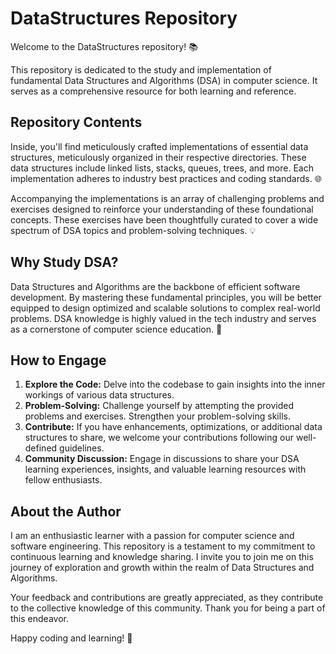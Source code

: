 # DataStructures Repository

Welcome to the DataStructures repository! 📚

This repository is dedicated to the study and implementation of fundamental Data Structures and Algorithms (DSA) in computer science. It serves as a comprehensive resource for both learning and reference.

## Repository Contents

Inside, you'll find meticulously crafted implementations of essential data structures, meticulously organized in their respective directories. These data structures include linked lists, stacks, queues, trees, and more. Each implementation adheres to industry best practices and coding standards. 🌐

Accompanying the implementations is an array of challenging problems and exercises designed to reinforce your understanding of these foundational concepts. These exercises have been thoughtfully curated to cover a wide spectrum of DSA topics and problem-solving techniques. 💡

## Why Study DSA?

Data Structures and Algorithms are the backbone of efficient software development. By mastering these fundamental principles, you will be better equipped to design optimized and scalable solutions to complex real-world problems. DSA knowledge is highly valued in the tech industry and serves as a cornerstone of computer science education. 🚀

## How to Engage

1. **Explore the Code:** Delve into the codebase to gain insights into the inner workings of various data structures.
2. **Problem-Solving:** Challenge yourself by attempting the provided problems and exercises. Strengthen your problem-solving skills.
3. **Contribute:** If you have enhancements, optimizations, or additional data structures to share, we welcome your contributions following our well-defined guidelines.
4. **Community Discussion:** Engage in discussions to share your DSA learning experiences, insights, and valuable learning resources with fellow enthusiasts.

## About the Author

I am an enthusiastic learner with a passion for computer science and software engineering. This repository is a testament to my commitment to continuous learning and knowledge sharing. I invite you to join me on this journey of exploration and growth within the realm of Data Structures and Algorithms.

Your feedback and contributions are greatly appreciated, as they contribute to the collective knowledge of this community. Thank you for being a part of this endeavor.

Happy coding and learning! 🌟

